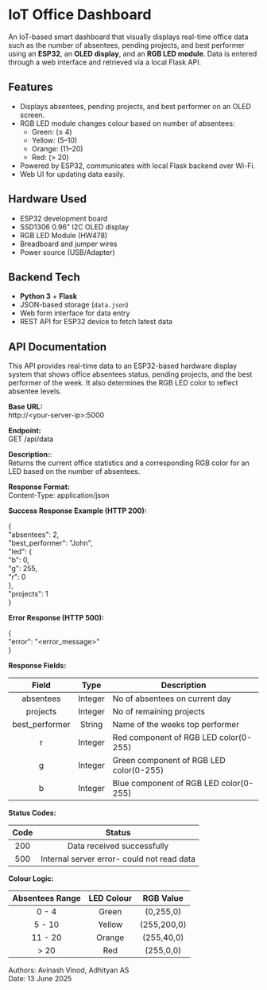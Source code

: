 # IoT Office Dashboard
An IoT-based smart dashboard that visually displays real-time office data such as the number of absentees, pending projects, and best performer using an **ESP32**, an **OLED display**, and an **RGB LED module**. Data is entered through a web interface and retrieved via a local Flask API.


## Features
- Displays absentees, pending projects, and best performer on an OLED screen.
- RGB LED module changes colour based on number of absentees:
  - Green: (≤ 4)
  - Yellow: (5–10)
  - Orange: (11–20)
  - Red: (> 20)
- Powered by ESP32, communicates with local Flask backend over Wi-Fi.
- Web UI for updating data easily.


## Hardware Used
- ESP32 development board  
- SSD1306 0.96" I2C OLED display  
- RGB LED Module (HW478)  
- Breadboard and jumper wires  
- Power source (USB/Adapter)


## Backend Tech

- **Python 3** + **Flask**
- JSON-based storage (`data.json`)
- Web form interface for data entry
- REST API for ESP32 device to fetch latest data


## API Documentation
This API provides real-time data to an ESP32-based hardware display system that shows office absentees status, pending projects, and the best performer of the week. It also determines the RGB LED color to reflect absentee levels.

**Base URL:**  
http://\<your-server-ip\>:5000

**Endpoint:**  
GET /api/data

**Description:**:   
Returns the current office statistics and a corresponding RGB color for an LED based on the number of absentees.

**Response Format:**   
Content-Type: application/json

**Success Response Example (HTTP 200):**

{  
  "absentees": 2,  
  "best\_performer": "John",  
  "led": {  
    "b": 0,  
    "g": 255,  
    "r": 0  
  },  
  "projects": 1  
}

**Error Response (HTTP 500):**

{  
  "error": "\<error\_message\>"  
}

**Response Fields:**

| Field           | Type    | Description                             |
| :---:           | :---:   | -----                                   |
| absentees       | Integer | No of absentees on current day          |
| projects        | Integer | No of remaining projects                |
| best\_performer | String  | Name of the weeks top performer         |
| r               | Integer | Red component of RGB LED color(0-255)   |
| g               | Integer | Green component of RGB LED color(0-255) |
| b               | Integer | Blue component of RGB LED color(0-255)  |

**Status Codes:**

| Code  | Status                                     |
| :---: | :---:                                      |
| 200   | Data received successfully                 |
| 500   | Internal server error- could not read data |

**Colour Logic:**

| Absentees Range | LED Colour | RGB Value   |
| :---:           | :---:      | :---:       |
| 0 \- 4          | Green      | (0,255,0)   |
| 5 \- 10         | Yellow     | (255,200,0) |
| 11 \- 20        | Orange     | (255,40,0)  |
| \> 20           | Red        | (255,0,0)   |


Authors: Avinash Vinod, Adhityan AS  
Date: 13 June 2025  

